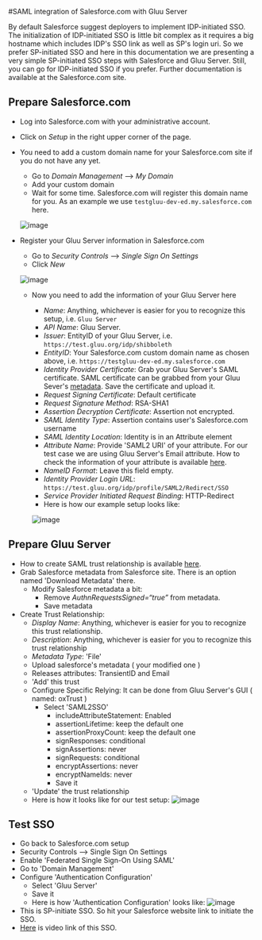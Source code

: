 #SAML integration of Salesforce.com with Gluu Server

By default Salesforce suggest deployers to implement IDP-initiated SSO.
The initialization of IDP-initiated SSO is little bit complex as it
requires a big hostname which includes IDP's SSO link as well as SP's
login uri. So we prefer SP-initiated SSO and here in this documentation
we are presenting a very simple SP-initiated SSO steps with Salesforce
and Gluu Server. Still, you can go for IDP-initiated SSO if you prefer.
Further documentation is available at the Salesforce.com site.

## Prepare Salesforce.com

* Log into Salesforce.com with your administrative account.
* Click on _Setup_ in the right upper corner of the page.
* You need to add a custom domain name for your Salesforce.com site if
  you do not have any yet.
  * Go to _Domain Management_ –> _My Domain_
  * Add your custom domain
  * Wait for some time. Salesforce.com will register this domain name
  for you. As an example we use `testgluu-dev-ed.my.salesforce.com` here.

  ![image](https://raw.githubusercontent.com/GluuFederation/docs/master/sources/img/salesforce/My_Domain.png)

* Register your Gluu Server information in Salesforce.com
   * Go to _Security Controls_ –> _Single Sign On Settings_
   * Click _New_

  ![image](https://raw.githubusercontent.com/GluuFederation/docs/master/sources/img/salesforce/SSO_Settings.png)

   * Now you need to add the information of your Gluu Server here
     * _Name_: Anything, whichever is easier for you to recognize this
       setup, i.e. `Gluu Server`
     * _API Name_: Gluu Server.
     * _Issuer_: EntityID of your Gluu Server, i.e. `https://test.gluu.org/idp/shibboleth`
     * _EntityID_: Your Salesforce.com custom domain name as chosen
       above, i.e. `https://testgluu-dev-ed.my.salesforce.com`
     * _Identity Provider Certificate_: Grab your Gluu Server's SAML
       certificate. SAML certificate can be grabbed from your Gluu Sever's
       [metadata](https://support.gluu.org/view/application-integration/how-can-i-get-my-idps-metadata/216). Save the certificate and upload it.
     * _Request Signing Certificate_: Default certificate
     * _Request Signature Method_: RSA-SHA1
     * _Assertion Decryption Certificate_: Assertion not encrypted.
     * _SAML Identity Type_: Assertion contains user's Salesforce.com username
     * _SAML Identity Location_: Identity is in an Attribute element
     * _Attribute Name_: Provide 'SAML2 URI' of your attribute. For our test case we are using Gluu Server's Email attribute. How to check the information of your attribute is available [here](http://www.gluu.org/docs/admin-guide/configuration/#attributes).
     * _NameID Format_: Leave this field empty.
     * _Identity Provider Login URL_: `https://test.gluu.org/idp/profile/SAML2/Redirect/SSO`
     * _Service Provider Initiated Request Binding_: HTTP-Redirect
     * Here is how our example setup looks like:

     ![image](https://raw.githubusercontent.com/GluuFederation/docs/master/sources/img/salesforce/Final_setup.png)

## Prepare Gluu Server

* How to create SAML trust relationship is available [here](http://www.gluu.org/docs/admin-guide/saml/outbound-saml/#saml-trust-relationship). 
* Grab Salesforce metadata from Salesforce site. There is an option named 'Download Metadata' there. 
  * Modify Salesforce metadata a bit: 
    * Remove _AuthnRequestsSigned=“true”_ from metadata. 
    * Save metadata
* Create Trust Relationship: 
  * _Display Name_: Anything, whichever is easier for you to recognize this trust relationship. 
  * _Description_: Anything, whichever is easier for you to recognize this trust relationship
  * _Metadata Type_: 'File' 
  * Upload salesforce's metadata ( your modified one )
  * Releases attributes: TransientID and Email
  * 'Add' this trust
  * Configure Specific Relying: It can be done from Gluu Server's GUI ( named: oxTrust )
    * Select 'SAML2SSO'
        * includeAttributeStatement: Enabled
        * assertionLifetime: keep the default one
        * assertionProxyCount: keep the default one
        * signResponses: conditional
        * signAssertions: never
        * signRequests: conditional
        * encryptAssertions: never
        * encryptNameIds: never
        * Save it
  * 'Update' the trust relationship
  * Here is how it looks like for our test setup: 
  ![image](https://raw.githubusercontent.com/GluuFederation/docs/master/sources/img/salesforce/Gluu_Server.png)
  
  
## Test SSO

* Go back to Salesforce.com setup
* Security Controls –> Single Sign On Settings
* Enable 'Federated Single Sign-On Using SAML' 
* Go to 'Domain Management'
* Configure 'Authentication Configuration'
  * Select 'Gluu Server' 
  * Save it
  * Here is how 'Authentication Configuration' looks like: 
![image](https://raw.githubusercontent.com/GluuFederation/docs/master/sources/img/salesforce/Authentication_Configuration.png)
* This is SP-initiate SSO. So hit your Salesforce website link to initiate the SSO. 
* [Here](https://www.youtube.com/watch?v=VehuRJr647E&feature=youtu.be) is video link of this SSO. 





